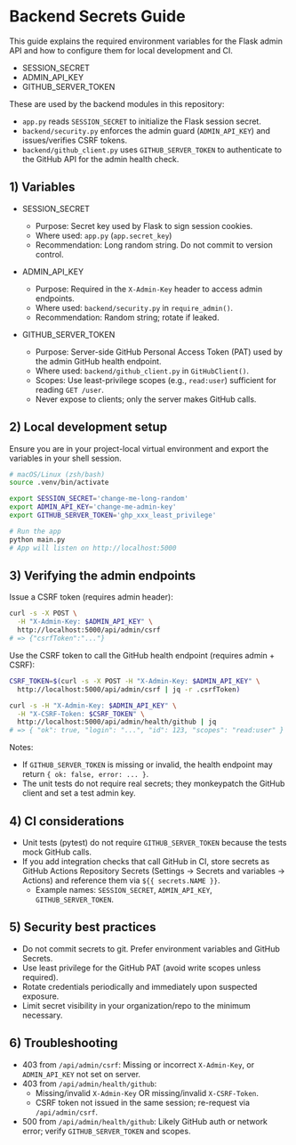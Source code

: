 # Backend Secrets Guide

This guide explains the required environment variables for the Flask admin API and how to configure them for local development and CI.

- SESSION_SECRET
- ADMIN_API_KEY
- GITHUB_SERVER_TOKEN

These are used by the backend modules in this repository:
- `app.py` reads `SESSION_SECRET` to initialize the Flask session secret.
- `backend/security.py` enforces the admin guard (`ADMIN_API_KEY`) and issues/verifies CSRF tokens.
- `backend/github_client.py` uses `GITHUB_SERVER_TOKEN` to authenticate to the GitHub API for the admin health check.

## 1) Variables

- SESSION_SECRET
  - Purpose: Secret key used by Flask to sign session cookies.
  - Where used: `app.py` (`app.secret_key`)
  - Recommendation: Long random string. Do not commit to version control.

- ADMIN_API_KEY
  - Purpose: Required in the `X-Admin-Key` header to access admin endpoints.
  - Where used: `backend/security.py` in `require_admin()`.
  - Recommendation: Random string; rotate if leaked.

- GITHUB_SERVER_TOKEN
  - Purpose: Server-side GitHub Personal Access Token (PAT) used by the admin GitHub health endpoint.
  - Where used: `backend/github_client.py` in `GitHubClient()`.
  - Scopes: Use least-privilege scopes (e.g., `read:user`) sufficient for reading `GET /user`.
  - Never expose to clients; only the server makes GitHub calls.

## 2) Local development setup

Ensure you are in your project-local virtual environment and export the variables in your shell session.

```bash
# macOS/Linux (zsh/bash)
source .venv/bin/activate

export SESSION_SECRET='change-me-long-random'
export ADMIN_API_KEY='change-me-admin-key'
export GITHUB_SERVER_TOKEN='ghp_xxx_least_privilege'

# Run the app
python main.py
# App will listen on http://localhost:5000
```

## 3) Verifying the admin endpoints

Issue a CSRF token (requires admin header):

```bash
curl -s -X POST \
  -H "X-Admin-Key: $ADMIN_API_KEY" \
  http://localhost:5000/api/admin/csrf
# => {"csrfToken":"..."}
```

Use the CSRF token to call the GitHub health endpoint (requires admin + CSRF):

```bash
CSRF_TOKEN=$(curl -s -X POST -H "X-Admin-Key: $ADMIN_API_KEY" \
  http://localhost:5000/api/admin/csrf | jq -r .csrfToken)

curl -s -H "X-Admin-Key: $ADMIN_API_KEY" \
  -H "X-CSRF-Token: $CSRF_TOKEN" \
  http://localhost:5000/api/admin/health/github | jq
# => { "ok": true, "login": "...", "id": 123, "scopes": "read:user" }
```

Notes:
- If `GITHUB_SERVER_TOKEN` is missing or invalid, the health endpoint may return `{ ok: false, error: ... }`.
- The unit tests do not require real secrets; they monkeypatch the GitHub client and set a test admin key.

## 4) CI considerations

- Unit tests (pytest) do not require `GITHUB_SERVER_TOKEN` because the tests mock GitHub calls.
- If you add integration checks that call GitHub in CI, store secrets as GitHub Actions Repository Secrets (Settings → Secrets and variables → Actions) and reference them via `${{ secrets.NAME }}`.
  - Example names: `SESSION_SECRET`, `ADMIN_API_KEY`, `GITHUB_SERVER_TOKEN`.

## 5) Security best practices

- Do not commit secrets to git. Prefer environment variables and GitHub Secrets.
- Use least privilege for the GitHub PAT (avoid write scopes unless required).
- Rotate credentials periodically and immediately upon suspected exposure.
- Limit secret visibility in your organization/repo to the minimum necessary.

## 6) Troubleshooting

- 403 from `/api/admin/csrf`: Missing or incorrect `X-Admin-Key`, or `ADMIN_API_KEY` not set on server.
- 403 from `/api/admin/health/github`:
  - Missing/invalid `X-Admin-Key` OR missing/invalid `X-CSRF-Token`.
  - CSRF token not issued in the same session; re-request via `/api/admin/csrf`.
- 500 from `/api/admin/health/github`: Likely GitHub auth or network error; verify `GITHUB_SERVER_TOKEN` and scopes.
